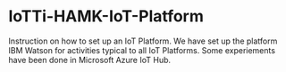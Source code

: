 # IoTTi-HAMK-IoT-Platform
Instruction on how to set up an IoT Platform. We have set up the platform IBM Watson for activities typical to all IoT Platforms. Some experiements have been done in Microsoft Azure IoT Hub. 
